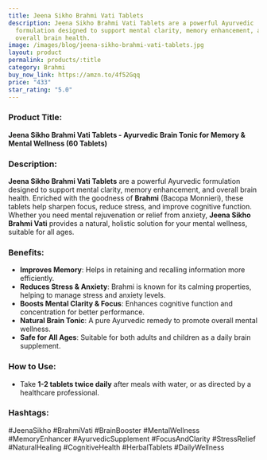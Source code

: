 ```yaml
---
title: Jeena Sikho Brahmi Vati Tablets
description: Jeena Sikho Brahmi Vati Tablets are a powerful Ayurvedic
  formulation designed to support mental clarity, memory enhancement, and
  overall brain health.
image: /images/blog/jeena-sikho-brahmi-vati-tablets.jpg
layout: product
permalink: products/:title
category: Brahmi
buy_now_link: https://amzn.to/4f52Gqq
price: "433"
star_rating: "5.0"
---
```

### Product Title:
**Jeena Sikho Brahmi Vati Tablets - Ayurvedic Brain Tonic for Memory & Mental Wellness (60 Tablets)**

### Description:
**Jeena Sikho Brahmi Vati Tablets** are a powerful Ayurvedic formulation designed to support mental clarity, memory enhancement, and overall brain health. Enriched with the goodness of **Brahmi** (Bacopa Monnieri), these tablets help sharpen focus, reduce stress, and improve cognitive function. Whether you need mental rejuvenation or relief from anxiety, **Jeena Sikho Brahmi Vati** provides a natural, holistic solution for your mental wellness, suitable for all ages.

### Benefits:
- **Improves Memory**: Helps in retaining and recalling information more efficiently.
- **Reduces Stress & Anxiety**: Brahmi is known for its calming properties, helping to manage stress and anxiety levels.
- **Boosts Mental Clarity & Focus**: Enhances cognitive function and concentration for better performance.
- **Natural Brain Tonic**: A pure Ayurvedic remedy to promote overall mental wellness.
- **Safe for All Ages**: Suitable for both adults and children as a daily brain supplement.

### How to Use:
- Take **1-2 tablets twice daily** after meals with water, or as directed by a healthcare professional.
  
### Hashtags:
#JeenaSikho #BrahmiVati #BrainBooster #MentalWellness #MemoryEnhancer #AyurvedicSupplement #FocusAndClarity #StressRelief #NaturalHealing #CognitiveHealth #HerbalTablets #DailyWellness
